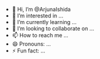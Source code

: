 - 👋 Hi, I’m @ArjunaIshida
- 👀 I’m interested in ...
- 🌱 I’m currently learning ...
- 💞️ I’m looking to collaborate on ...
- 📫 How to reach me ...
- 😄 Pronouns: ...
- ⚡ Fun fact: ...

<!---
ArjunaIshida/ArjunaIshida is a ✨ special ✨ repository because its `README.md` (this file) appears on your GitHub profile.
You can click the Preview link to take a look at your changes.
--->
